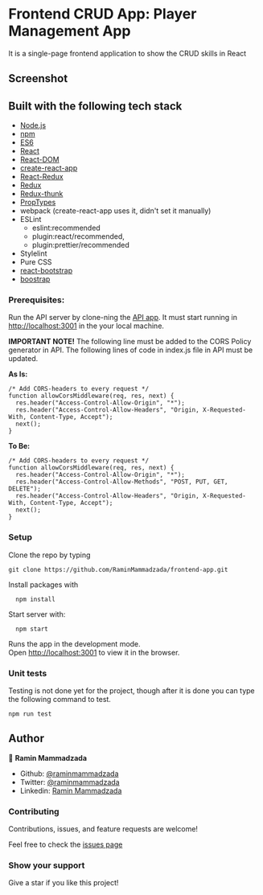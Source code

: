 # Frontend CRUD App: Player Management App

It is a single-page frontend application to show the CRUD skills in React

## Screenshot

<!-- ![screenshot](./docs/images/screenshot.png) -->

## Built with the following tech stack

- [Node.js](www.nodejs.org)
- [npm](https://www.npmjs.com/)
- [ES6](http://es6-features.org/)
- [React](https://reactjs.org/)
- [React-DOM](https://reactjs.org/docs/react-dom.html)
- [create-react-app](https://github.com/facebook/create-react-app)
- [React-Redux](https://github.com/reduxjs/react-redux)
- [Redux](https://github.com/reduxjs/redux)
- [Redux-thunk](https://github.com/reduxjs/redux-thunk)
- [PropTypes](https://www.npmjs.com/package/prop-types)
- webpack (create-react-app uses it, didn't set it manually)
- ESLint
  - eslint:recommended
  - plugin:react/recommended,
  - plugin:prettier/recommended
- Stylelint
- Pure CSS
- [react-bootstrap](https://react-bootstrap.netlify.app/)
- [boostrap](https://getbootstrap.com/)

### Prerequisites:

Run the API server by clone-ning the [API app](https://github.com/g-loot/frontend-assignment). It must start running in [http://localhost:3001](http://localhost:3001) in the your local machine.

**IMPORTANT NOTE!**
The following line must be added to the CORS Policy generator in API. The following lines of code in index.js file in API must be updated.

**As Is:**

```
/* Add CORS-headers to every request */
function allowCorsMiddleware(req, res, next) {
  res.header("Access-Control-Allow-Origin", "*");
  res.header("Access-Control-Allow-Headers", "Origin, X-Requested-With, Content-Type, Accept");
  next();
}
```

**To Be:**

```
/* Add CORS-headers to every request */
function allowCorsMiddleware(req, res, next) {
  res.header("Access-Control-Allow-Origin", "*");
  res.header("Access-Control-Allow-Methods", "POST, PUT, GET, DELETE");
  res.header("Access-Control-Allow-Headers", "Origin, X-Requested-With, Content-Type, Accept");
  next();
}
```

### Setup

Clone the repo by typing

```
git clone https://github.com/RaminMammadzada/frontend-app.git
```

Install packages with

```
  npm install
```

Start server with:

```
  npm start
```

Runs the app in the development mode.\
Open [http://localhost:3001](http://localhost:3001) to view it in the browser.

### Unit tests

Testing is not done yet for the project, though after it is done you can type the following command to test.

```
npm run test

```

## Author

👤 **Ramin Mammadzada**

- Github: [@raminmammadzada](https://github.com/raminmammadzada)
- Twitter: [@raminmammadzada](https://twitter.com/raminmammadzada)
- Linkedin: [Ramin Mammadzada](https://www.linkedin.com/in/raminmammadzada/)

### Contributing

Contributions, issues, and feature requests are welcome!

Feel free to check the [issues page](https://github.com/RaminMammadzada/react-redux-SpaceX/issues)

### Show your support

Give a star if you like this project!
